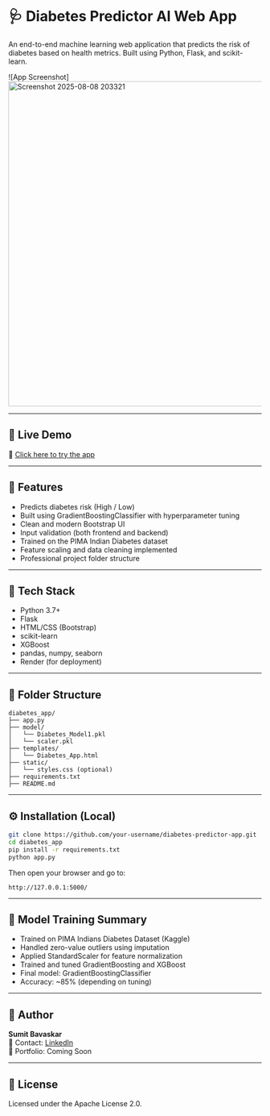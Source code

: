 
# 🩺 Diabetes Predictor AI Web App

An end-to-end machine learning web application that predicts the risk of diabetes based on health metrics. Built using Python, Flask, and scikit-learn.

![App Screenshot]<img width="1037" height="645" alt="Screenshot 2025-08-08 203321" src="https://github.com/user-attachments/assets/935ec60c-696c-414e-a31d-d78712d230a9" />


---

## 🚀 Live Demo

🔗 [Click here to try the app](https://diabetes-risk-predictor-n8ej.onrender.com)

---

## 📌 Features

- Predicts diabetes risk (High / Low)
- Built using GradientBoostingClassifier with hyperparameter tuning
- Clean and modern Bootstrap UI
- Input validation (both frontend and backend)
- Trained on the PIMA Indian Diabetes dataset
- Feature scaling and data cleaning implemented
- Professional project folder structure

---

## 🧠 Tech Stack

- Python 3.7+
- Flask
- HTML/CSS (Bootstrap)
- scikit-learn
- XGBoost
- pandas, numpy, seaborn
- Render (for deployment)

---

## 📁 Folder Structure

```
diabetes_app/
├── app.py
├── model/
│   └── Diabetes_Model1.pkl
│   └── scaler.pkl
├── templates/
│   └── Diabetes_App.html
├── static/
│   └── styles.css (optional)
├── requirements.txt
├── README.md
```

---

## ⚙️ Installation (Local)

```bash
git clone https://github.com/your-username/diabetes-predictor-app.git
cd diabetes_app
pip install -r requirements.txt
python app.py
```

Then open your browser and go to:
```
http://127.0.0.1:5000/
```

---

## 📝 Model Training Summary

- Trained on PIMA Indians Diabetes Dataset (Kaggle)
- Handled zero-value outliers using imputation
- Applied StandardScaler for feature normalization
- Trained and tuned GradientBoosting and XGBoost
- Final model: GradientBoostingClassifier
- Accuracy: ~85% (depending on tuning)

---

## 👤 Author

**Sumit Bavaskar**  
📧 Contact: [LinkedIn](https://linkedin.com/in/sumitbavaskar)  
📂 Portfolio: Coming Soon

---

## 📜 License

Licensed under the Apache License 2.0.
